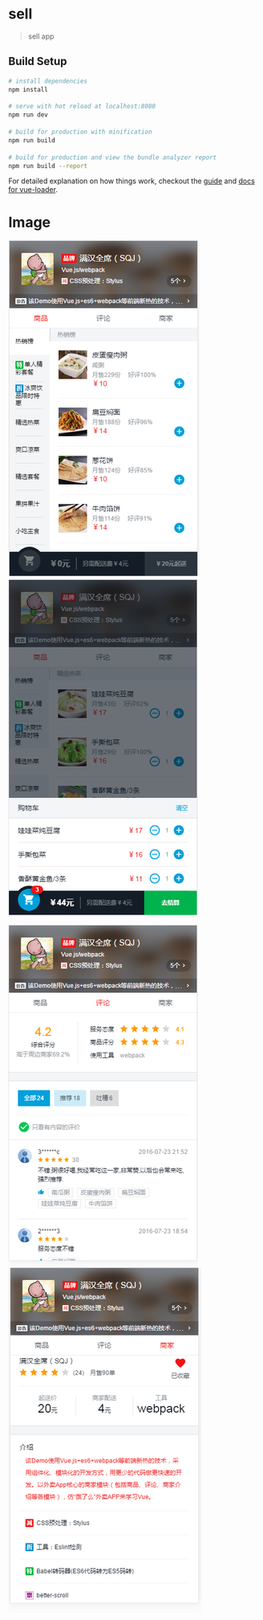 # sell

> sell app

## Build Setup

``` bash
# install dependencies
npm install

# serve with hot reload at localhost:8080
npm run dev

# build for production with minification
npm run build

# build for production and view the bundle analyzer report
npm run build --report
```

For detailed explanation on how things work, checkout the [guide](http://vuejs-templates.github.io/webpack/) and [docs for vue-loader](http://vuejs.github.io/vue-loader).


# Image
![image](https://github.com/sunqiaojie/MyResources/blob/master/Vue/vue-1.png)  ![image](https://github.com/sunqiaojie/MyResources/blob/master/Vue/vue-2.png)

![image](https://github.com/sunqiaojie/MyResources/blob/master/Vue/vue-3.png)  ![image](https://github.com/sunqiaojie/MyResources/blob/master/Vue/vue-4.png)
